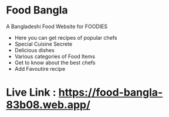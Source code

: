 # Food Bangla
A Bangladeshi Food Website for FOODIES

- Here you can get recipes of popular chefs
- Special Cuisine Secrete
- Delicious dishes 
- Various categories of Food Items
- Get to know about the best chefs
- Add Favoutire recipe

# Live Link : https://food-bangla-83b08.web.app/